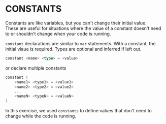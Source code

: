# CONSTANTS

Constants are like variables, but you can't change their initial value.  
These are useful for situations where the value of a constant doesn't need 
to or shouldn't change when your code is running.

`constant` declarations are similar to `var` statements. With a constant, the initial vlaue is
required. Types are optional and inferred if left out. 

```go
constant <name> <type> = <value>
```  
or declare multiple constants
```go
constant (
    <name1> <type1> = <value1>
    <name2> <type2> = <value2>
    ...
    <nameN> <typeN> = <valueN>
)
```

In this exercise, we used `constants` to define values that don't need to change while the 
code is running. 